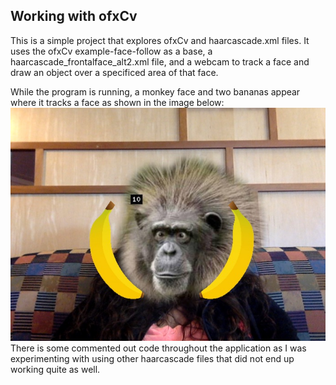 ## Working with ofxCv
This is a simple project that explores ofxCv and haarcascade.xml files. It uses the ofxCv example-face-follow as a base, a haarcascade_frontalface_alt2.xml file, and a webcam to track a face and draw an object over a specificed area of that face.

While the program is running, a monkey face and two bananas appear where it tracks a face as shown in the image below:
![screenshot 1](assets/screenshot1.jpg)
There is some commented out code throughout the application as I was experimenting with using other haarcascade files that did not end up working quite as well. 

